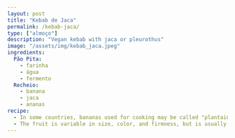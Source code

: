 ```yaml
---
layout: post
title: "Kebab de Jaca"
permalink: /kebab-jaca/
type: ["almoço"]
description: "Vegan kebab with jaca or pleurothus"
image: "/assets/img/kebab_jaca.jpeg"
ingredients: 
  Pão Pita:
    - farinha
    - água
    - fermento
  Recheio:
    - banana
    - jaca
    - ananas
recipe:
  - In some countries, bananas used for cooking may be called "plantains", distinguishing them from dessert bananas. 
  - The fruit is variable in size, color, and firmness, but is usually elongated and curved, with soft flesh rich in starch covered with a rind, which may be green, yellow, red, purple, or brown when ripe.
---
```

